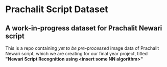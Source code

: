 # Prachalit Script Dataset

## A work-in-progress dataset for Prachalit Newari script

This is a repo containing _yet to be pre-processed_ image data of Prachalit Newari script, which we are creating for our final year project, titled **"Newari Script Recognition using \<insert some NN algorithm\>"**
